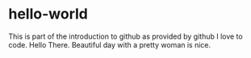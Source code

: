 # hello-world
This is part of the introduction to github as provided by github
I love to code.
Hello There.
Beautiful day with a pretty woman is nice.

